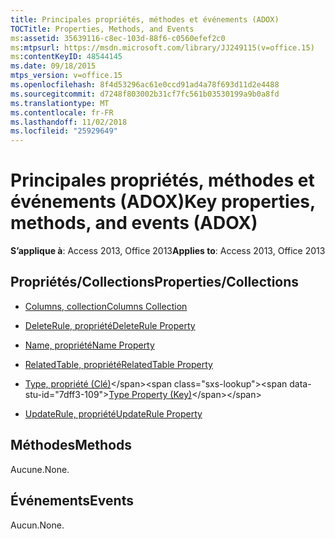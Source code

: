 ```yaml
---
title: Principales propriétés, méthodes et événements (ADOX)
TOCTitle: Properties, Methods, and Events
ms:assetid: 35639116-c8ec-103d-88f6-c0560efef2c0
ms:mtpsurl: https://msdn.microsoft.com/library/JJ249115(v=office.15)
ms:contentKeyID: 48544145
ms.date: 09/18/2015
mtps_version: v=office.15
ms.openlocfilehash: 8f4d53296ac61e0ccd91ad4a78f693d11d2e4488
ms.sourcegitcommit: d7248f803002b31cf7fc561b03530199a9b0a8fd
ms.translationtype: MT
ms.contentlocale: fr-FR
ms.lasthandoff: 11/02/2018
ms.locfileid: "25929649"
---
```

# <a name="key-properties-methods-and-events-adox"></a><span data-ttu-id="7dff3-102">Principales propriétés, méthodes et événements (ADOX)</span><span class="sxs-lookup"><span data-stu-id="7dff3-102">Key properties, methods, and events (ADOX)</span></span>


<span data-ttu-id="7dff3-103">**S’applique à**: Access 2013, Office 2013</span><span class="sxs-lookup"><span data-stu-id="7dff3-103">**Applies to**: Access 2013, Office 2013</span></span> 

## <a name="propertiescollections"></a><span data-ttu-id="7dff3-104">Propriétés/Collections</span><span class="sxs-lookup"><span data-stu-id="7dff3-104">Properties/Collections</span></span>

- [<span data-ttu-id="7dff3-105">Columns, collection</span><span class="sxs-lookup"><span data-stu-id="7dff3-105">Columns Collection</span></span>](columns-collection-adox.md)

- [<span data-ttu-id="7dff3-106">DeleteRule, propriété</span><span class="sxs-lookup"><span data-stu-id="7dff3-106">DeleteRule Property</span></span>](deleterule-property-adox.md)

- [<span data-ttu-id="7dff3-107">Name, propriété</span><span class="sxs-lookup"><span data-stu-id="7dff3-107">Name Property</span></span>](name-property-adox.md)

- [<span data-ttu-id="7dff3-108">RelatedTable, propriété</span><span class="sxs-lookup"><span data-stu-id="7dff3-108">RelatedTable Property</span></span>](relatedtable-property-adox.md)

- <span data-ttu-id="7dff3-109">[Type, propriété (Clé)](https://msdn.microsoft.com/library/jj248879\(v=office.15\))</span><span class="sxs-lookup"><span data-stu-id="7dff3-109">[Type Property (Key)](https://msdn.microsoft.com/library/jj248879\(v=office.15\))</span></span>

- [<span data-ttu-id="7dff3-110">UpdateRule, propriété</span><span class="sxs-lookup"><span data-stu-id="7dff3-110">UpdateRule Property</span></span>](updaterule-property-adox.md)

## <a name="methods"></a><span data-ttu-id="7dff3-111">Méthodes</span><span class="sxs-lookup"><span data-stu-id="7dff3-111">Methods</span></span>

<span data-ttu-id="7dff3-112">Aucune.</span><span class="sxs-lookup"><span data-stu-id="7dff3-112">None.</span></span>

## <a name="events"></a><span data-ttu-id="7dff3-113">Événements</span><span class="sxs-lookup"><span data-stu-id="7dff3-113">Events</span></span>

<span data-ttu-id="7dff3-114">Aucun.</span><span class="sxs-lookup"><span data-stu-id="7dff3-114">None.</span></span>

